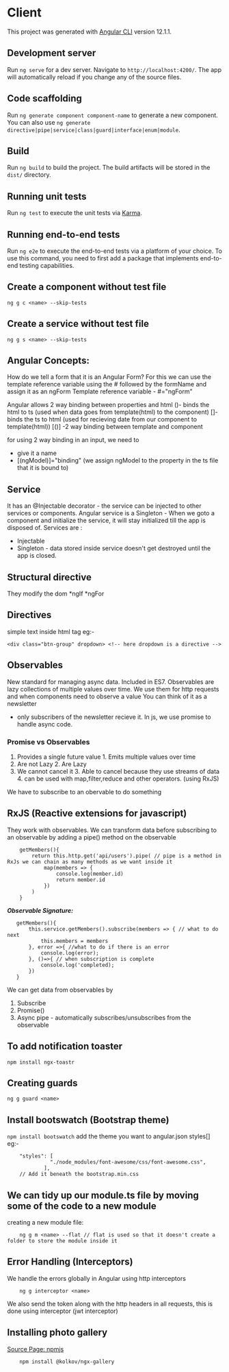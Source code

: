 # Client

This project was generated with [Angular CLI](https://github.com/angular/angular-cli) version 12.1.1.

## Development server

Run `ng serve` for a dev server. Navigate to `http://localhost:4200/`. The app will automatically reload if you change any of the source files.

## Code scaffolding

Run `ng generate component component-name` to generate a new component. You can also use `ng generate directive|pipe|service|class|guard|interface|enum|module`.

## Build

Run `ng build` to build the project. The build artifacts will be stored in the `dist/` directory.

## Running unit tests

Run `ng test` to execute the unit tests via [Karma](https://karma-runner.github.io).

## Running end-to-end tests

Run `ng e2e` to execute the end-to-end tests via a platform of your choice. To use this command, you need to first add a package that implements end-to-end testing capabilities.


## Create a component without test file
```ng g c <name> --skip-tests```


## Create a service without test file
```ng g s <name> --skip-tests```

## Angular Concepts:
How do we tell a form that it is an Angular Form?
For this we can use the template reference variable using the # followed by the formName and assign it as an ngForm
Template reference variable - #<formname>="ngForm"

Angular allows 2 way binding between properties and html
()- binds the html to ts (used when data goes from template(html) to the component)
[]-binds the ts to html (used for recieving date from our component to template(html))
[()] -2 way binding between template and component

for using 2 way binding in an input, we need to 
- give it a name
- [(ngModel)]="binding" (we assign ngModel to the property in the ts file that it is bound to)


## Service
It has an @Injectable decorator - the service can be injected to other services or components.
Angular service is a Singleton - When we goto a component and initialize the service, it will stay initialized till the 
app is disposed of.
Services are :
- Injectable
- Singleton - data stored inside service doesn't get destroyed until the app is closed.

## Structural directive
They modify the dom
*ngIf
*ngFor

## Directives
simple text inside html tag 
eg:- 
```
<div class="btn-group" dropdown> <!-- here dropdown is a directive -->

```
## Observables
New standard for managing async data. Included in ES7.
Observables are lazy collections of multiple values over time.
We use them for http requests and when components need to observe a value
You can think of it as a newsletter
 - only subscribers of the newsletter recieve it.
 In js, we use promise to handle async code.

 ### Promise vs Observables
 1. Provides a single future value          1. Emits multiple values over time
 2. Are not Lazy                            2. Are Lazy
 3. We cannot cancel it                     3. Able to cancel because they use streams of data
                                            4. can be used with map,filter,reduce and other operators. (using RxJS)

We have to subscribe to an obervable to do something

## RxJS (Reactive extensions for javascript)
They work with observables. We can transform data before subscribing to an observable by adding a pipe() method on the observable
```
    getMembers(){
        return this.http.get('api/users').pipe( // pipe is a method in RxJs we can chain as many methods as we want inside it
            map(members => {
                console.log(member.id)
                return member.id
            })
        )
    }
```

***Observable Signature:***
```
   getMembers(){
       this.service.getMembers().subscribe(members => { // what to do next
           this.members = members
       }, error =>{ //what to do if there is an error
           console.log(error);
       }, ()=>{ // when subscription is complete
           console.log('completed);
       })
   } 
```

We can get data from observables by 
1. Subscribe
2. Promise()
3. Async pipe - automatically subscribes/unsubscribes from the observable



## To add notification toaster
```npm install ngx-toastr```

## Creating guards
```ng g guard <name>```

## Install bootswatch (Bootstrap theme)
```npm install bootswatch```
add the theme you want to angular.json styles[]
eg:-
```    
    "styles": [
              "./node_modules/font-awesome/css/font-awesome.css",
            ],
    // Add it beneath the bootstrap.min.css
```

## We can tidy up our module.ts file by moving some of the code to a new module
creating a new module file:
```
    ng g m <name> --flat // flat is used so that it doesn't create a folder to store the module inside it
```

## Error Handling (Interceptors)
We handle the errors globally in Angular using http interceptors
```
    ng g interceptor <name>
```
We also send the token along with the http headers in all requests, this is done using interceptor (jwt interceptor)

## Installing photo gallery
[Source Page: npmjs](https://www.npmjs.com/package/@kolkov/ngx-gallery)
```
    npm install @kolkov/ngx-gallery
```